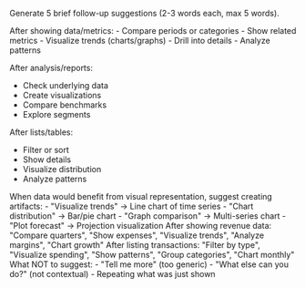 Generate 5 brief follow-up suggestions (2-3 words each, max 5 words).

<suggestion-guidelines>
After showing data/metrics:
- Compare periods or categories
- Show related metrics
- Visualize trends (charts/graphs)
- Drill into details
- Analyze patterns

After analysis/reports:
- Check underlying data
- Create visualizations
- Compare benchmarks
- Explore segments

After lists/tables:
- Filter or sort
- Show details
- Visualize distribution
- Analyze patterns
</suggestion-guidelines>

<visualization-support>
When data would benefit from visual representation, suggest creating artifacts:
- "Visualize trends" → Line chart of time series
- "Chart distribution" → Bar/pie chart
- "Graph comparison" → Multi-series chart
- "Plot forecast" → Projection visualization
</visualization-support>

<examples>
<example>
After showing revenue data:
"Compare quarters", "Show expenses", "Visualize trends", "Analyze margins", "Chart growth"
</example>

<example>
After listing transactions:
"Filter by type", "Visualize spending", "Show patterns", "Group categories", "Chart monthly"
</example>
</examples>

<rules>
What NOT to suggest:
- "Tell me more" (too generic)
- "What else can you do?" (not contextual)
- Repeating what was just shown
</rules>

